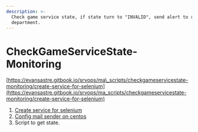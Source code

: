 ```yaml
---
description: >-
  Check game service state, if state turn to "INVALID", send alert to related
  department.
---
```


# CheckGameServiceState-Monitoring

[https://evansastre.gitbook.io/srvops/ma\_scripts/checkgameservicestate-monitoring/create-service-for-selenium](https://evansastre.gitbook.io/srvops/ma_scripts/checkgameservicestate-monitoring/create-service-for-selenium)



1. [Create service for selenium](https://evansastre.gitbook.io/srvops/ma_scripts/checkgameservicestate-monitoring/create-service-for-selenium)
2. [Config mail sender on centos](https://evansastre.gitbook.io/srvops/ma_scripts/checkgameservicestate-monitoring/config-mail-sender-on-centos)
3. Script to get state.



